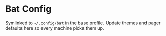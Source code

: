 # Bat Config

Symlinked to `~/.config/bat` in the base profile. Update themes and pager defaults here so every machine picks them up.
